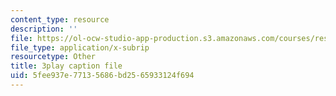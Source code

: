 ```yaml
---
content_type: resource
description: ''
file: https://ol-ocw-studio-app-production.s3.amazonaws.com/courses/res-6-012-introduction-to-probability-spring-2018/5fee937e77135686bd2565933124f694_7nu97OYx4X4.vtt
file_type: application/x-subrip
resourcetype: Other
title: 3play caption file
uid: 5fee937e-7713-5686-bd25-65933124f694
---
```

